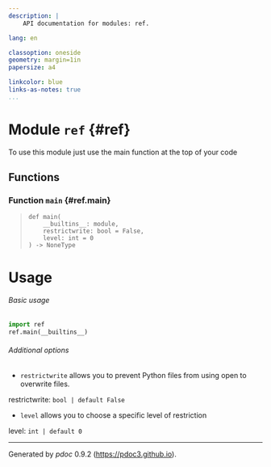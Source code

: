 ```yaml
---
description: |
    API documentation for modules: ref.

lang: en

classoption: oneside
geometry: margin=1in
papersize: a4

linkcolor: blue
links-as-notes: true
...
```



    
# Module `ref` {#ref}

To use this module just use the main function at the top of your code




    
## Functions


    
### Function `main` {#ref.main}




>     def main(
>         __builtins__: module,
>         restrictwrite: bool = False,
>         level: int = 0
>     ) ‑> NoneType


# Usage

###### Basic usage

```py
import ref
ref.main(__builtins__)
```

###### Additional options

 - <code>restrictwrite</code> allows you to prevent Python files from using open to overwrite files.

restrictwrite: `bool | default False`

 - <code>level</code> allows you to choose a specific level of restriction

level: `int | default 0`



-----
Generated by *pdoc* 0.9.2 (<https://pdoc3.github.io>).
